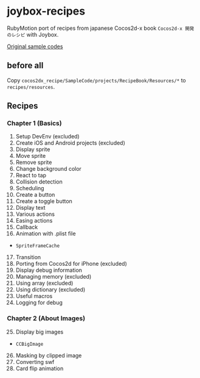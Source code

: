 # joybox-recipes

RubyMotion port of recipes from japanese Cocos2d-x book `Cocos2d-x 開発のレシピ` with Joybox.

[Original sample codes](https://github.com/syuhari/cocos2dx_recipe)

## before all
Copy `cocos2dx_recipe/SampleCode/projects/RecipeBook/Resources/*` to `recipes/resources`.

## Recipes

### Chapter 1 (Basics)
01. Setup DevEnv (excluded)
02. Create iOS and Android projects (excluded)
03. Display sprite
04. Move sprite
05. Remove sprite
06. Change background color
07. React to tap
08. Collision detection
09. Scheduling
10. Create a button
11. Create a toggle button
12. Display text
13. Various actions
14. Easing actions
15. Callback
16. Animation with .plist file
  * `SpriteFrameCache`
17. Transition
18. Porting from Cocos2d for iPhone (excluded)
19. Display debug information
20. Managing memory (excluded)
21. Using array (excluded)
22. Using dictionary (excluded)
23. Useful macros
24. Logging for debug

### Chapter 2 (About Images)
25. Display big images
  * `CCBigImage`
26. Masking by clipped image
27. Converting swf
28. Card flip animation






